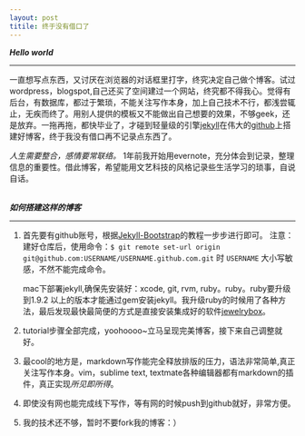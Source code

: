 ```yaml
---
layout: post
titile: 终于没有借口了
---
```


***Hello world***
***

一直想写点东西，又讨厌在浏览器的对话框里打字，终究决定自己做个博客。试过wordpress，blogspot,自己还买了空间建过一个网站，终究都不得我心。觉得有后台，有数据库，都过于繁琐，不能关注写作本身，加上自己技术不行，都浅尝辄止，无疾而终了。用别人提供的模板又不能做出自己想要的效果，不够geek，还是放弃。一拖再拖，都快毕业了，才碰到轻量级的引擎[jekyll](http://jekyllrb.com/)在伟大的[github](github.com)上搭建好博客，终于我没有借口再不记录点东西了。

 *人生需要整合，感情要常联络。* 1年前我开始用evernote，充分体会到记录，整理信息的重要性。借此博客，希望能用文艺科技的风格记录些生活学习的琐事，自说自话。      
<br> 
      
***如何搭建这样的博客***
***
1. 首先要有github账号，根据[Jekyll-Bootstrap](http://jekyllbootstrap.com/)的教程一步步进行即可。
	注意：
	建好仓库后，使用命令：`$ git remote set-url origin git@github.com:USERNAME/USERNAME.github.com.git` 时 `USERNAME` 大小写敏感，不然不能完成命令。

	mac下部署jekyll,确保先安装好：xcode, git, rvm, ruby。ruby。ruby要升级到1.9.2 以上的版本才能通过gem安装jekyll。我升级ruby的时候用了各种方法，最后发现最快最简便的方式是直接安装集成好的软件[jewelrybox](http://jewelrybox.unfiniti.com/)。

2. tutorial步骤全部完成，yoohoooo~立马呈现完美博客，接下来自己调整就好。

3. 最cool的地方是，markdown写作能完全释放排版的压力，语法非常简单,真正关注写作本身。vim，sublime text, textmate各种编辑器都有markdown的插件，真正实现*所见即所得*。

4. 即使没有网也能完成线下写作，等有网的时候push到github就好，非常方便。

5. 我的技术还不够，暂时不要fork我的博客：）



	






